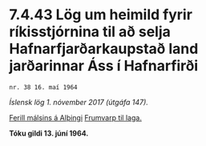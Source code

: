 # 7.4.43 Lög um heimild fyrir ríkisstjórnina til að selja Hafnarfjarðarkaupstað land jarðarinnar Áss í Hafnarfirði

`nr. 38 16. maí 1964`

_Íslensk lög 1. nóvember 2017 (útgáfa 147)._

[Ferill málsins á Alþingi](https://www.althingi.is/thingstorf/thingmalalistar-eftir-thingum/ferill/?ltg=84&mnr=196)
[Frumvarp til laga.](https://www.althingi.is/altext/84/s/pdf/0396.pdf)

**Tóku gildi 13. júní 1964.**

